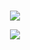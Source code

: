 <br>

<p align="center">
  <a href="#">
    <img src="https://github-readme-stats.vercel.app/api?username=Ardstand&show_icons=true&include_all_commits=true&line_height=33&count_private=true&theme=tokyonight" />
  </a>
  
  <br>
  
<p align="center">
  <a href="#">
<img src="https://github-readme-stats.vercel.app/api/top-langs/?username=anuraghazra&layout=compact" />
    
      
<!--
**Blaze7105/Blaze7105** is a ✨ _special_ ✨ repository because its `README.md` (this file) appears on your GitHub profile.

Here are some ideas to get you started:

- 🔭 I’m currently working on ...
- 🌱 I’m currently learning ...
- 👯 I’m looking to collaborate on ...
- 🤔 I’m looking for help with ...
- 💬 Ask me about ...
- 📫 How to reach me: ...
- 😄 Pronouns: ...
- ⚡ Fun fact: ...
-->
